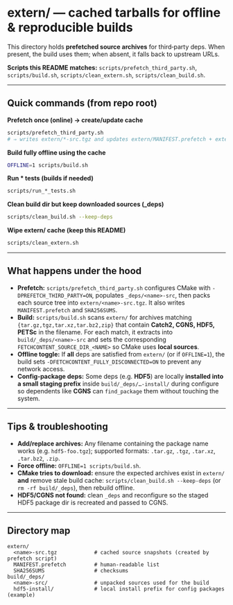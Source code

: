 # extern/ — cached tarballs for offline & reproducible builds

This directory holds **prefetched source archives** for third‑party deps. When present,
the build uses them; when absent, it falls back to upstream URLs.

**Scripts this README matches:** `scripts/prefetch_third_party.sh`, `scripts/build.sh`,
`scripts/clean_extern.sh`, `scripts/clean_build.sh`.

---

## Quick commands (from repo root)

**Prefetch once (online) → create/update cache**
```bash
scripts/prefetch_third_party.sh
# ⇒ writes extern/*-src.tgz and updates extern/MANIFEST.prefetch + extern/SHA256SUMS
```

**Build fully offline using the cache**
```bash
OFFLINE=1 scripts/build.sh
```

**Run * tests (builds if needed)**
```bash
scripts/run_*_tests.sh
```

**Clean build dir but keep downloaded sources (_deps)**
```bash
scripts/clean_build.sh --keep-deps
```

**Wipe extern/ cache (keep this README)**
```bash
scripts/clean_extern.sh
```

---

## What happens under the hood

- **Prefetch:** `scripts/prefetch_third_party.sh` configures CMake with
  `-DPREFETCH_THIRD_PARTY=ON`, populates `_deps/<name>-src`, then packs each source tree
  into `extern/<name>-src.tgz`. It also writes `MANIFEST.prefetch` and `SHA256SUMS`.
- **Build:** `scripts/build.sh` scans `extern/` for archives matching `{tar.gz,tgz,tar.xz,tar.bz2,zip}`
  that contain **Catch2, CGNS, HDF5, PETSc** in the filename. For each match, it extracts
  into `build/_deps/<name>-src` and sets the corresponding
  `FETCHCONTENT_SOURCE_DIR_<NAME>` so CMake uses **local sources**.
- **Offline toggle:** If **all** deps are satisfied from `extern/` (or if `OFFLINE=1`), the
  build sets `-DFETCHCONTENT_FULLY_DISCONNECTED=ON` to prevent any network access.
- **Config‑package deps:** Some deps (e.g. **HDF5**) are locally **installed into a small
  staging prefix** inside `build/_deps/…-install/` during configure so dependents like
  **CGNS** can `find_package` them without touching the system.

---

## Tips & troubleshooting

- **Add/replace archives:** Any filename containing the package name works (e.g. `hdf5-foo.tgz`);
  supported formats: `.tar.gz`, `.tgz`, `.tar.xz`, `.tar.bz2`, `.zip`.
- **Force offline:** `OFFLINE=1 scripts/build.sh`.
- **CMake tries to download:** ensure the expected archives exist in `extern/` **and**
  remove stale build cache: `scripts/clean_build.sh --keep-deps` (or `rm -rf build/_deps`),
  then rebuild offline.
- **HDF5/CGNS not found:** clean `_deps` and reconfigure so the staged HDF5 package dir
  is recreated and passed to CGNS.

---

## Directory map

```
extern/
  <name>-src.tgz            # cached source snapshots (created by prefetch script)
  MANIFEST.prefetch         # human‑readable list
  SHA256SUMS                # checksums
build/_deps/
  <name>-src/               # unpacked sources used for the build
  hdf5-install/             # local install prefix for config packages (example)
```